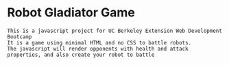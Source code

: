 # Robot Gladiator Game
    This is a javascript project for UC Berkeley Extension Web Development Bootcamp
    It is a game using minimal HTML and no CSS to battle robots.
    The javascript will render opponents with health and attack properties, and also create your robot to battle
    